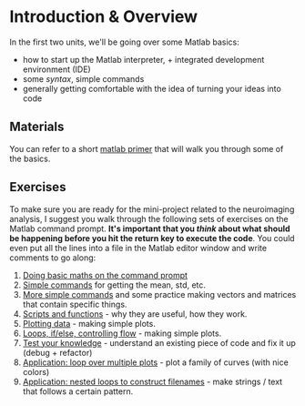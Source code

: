 # Introduction & Overview

In the first two units, we'll be going over some Matlab basics:
- how to start up the Matlab interpreter, + integrated development environment (IDE)
- some *syntax*, simple commands
- generally getting comfortable with the idea of turning your ideas into code


## Materials

You can refer to a short [matlab primer](c84nim-exercises.pdf) that will walk you through some of the basics.

## Exercises

To make sure you are ready for the mini-project related to the neuroimaging analysis, I suggest you walk through the following sets of exercises on the Matlab command prompt. **It's important that you _think_ about what should be happening before you hit the return key to execute the code**. You could even put all the lines into a file in the Matlab editor window and write comments to go along:

1. [Doing basic maths on the command prompt](01-firstSteps.md)
2. [Simple commands](02-simpleCommands.md) for getting the mean, std, etc.
3. [More simple commands](03-moreSimpleCommands.md) and some practice making vectors and matrices that contain specific things.
4. [Scripts and functions](04-scriptsAndFunctions.md) - why they are useful, how they work.
5. [Plotting data](05-plottingData.md) - making simple plots.
6. [Loops, if/else, controlling flow](06-loopsAndControls.md) - making simple plots.  
7. [Test your knowledge](07-debugTheCode.md) - understand an existing piece of code and fix it up (debug + refactor)
8. [Application: loop over multiple plots](08-loopOverPlots.md) - plot a family of curves (with nice colors)
9. [Application: nested loops to construct filenames](09-nestedLoops.md) - make strings / text that follows a certain pattern.
